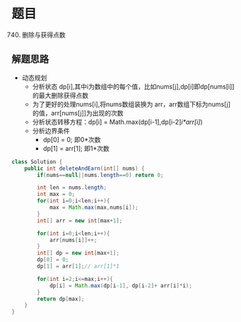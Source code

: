 # 题目
740. 删除与获得点数

## 解题思路
- 动态规划
    + 分析状态 dp[i],其中i为数组中的每个值，比如nums[j],dp[i]即dp[nums[i]]的最大删除获得点数
    + 为了更好的处理nums[i],将nums数组装换为 arr，arr数组下标为nums[j]的值，arr[nums[j]]为出现的次数
    + 分析状态转移方程：dp[i] = Math.max(dp[i-1],dp[i-2]_i*arr[i]_)
    + 分析边界条件
        * dp[0] = 0; 即0*次数
        * dp[1] = arr[1]; 即1*次数


```java
class Solution {
    public int deleteAndEarn(int[] nums) {
        if(nums==null||nums.length==0) return 0;

        int len = nums.length;
        int max = 0;
        for(int i=0;i<len;i++){
            max = Math.max(max,nums[i]);
        }
        int[] arr = new int[max+1];

        for(int i=0;i<len;i++){
            arr[nums[i]]++;
        }
        int[] dp = new int[max+1];
        dp[0] = 0;
        dp[1] = arr[1];// arr[1]*1

        for(int i=2;i<=max;i++){
            dp[i] = Math.max(dp[i-1], dp[i-2]+ arr[i]*i);
        }
        return dp[max];
    }
}

```

